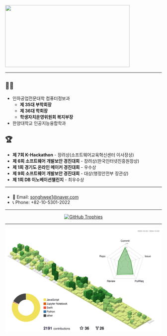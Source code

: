 <a href="https://github.com/devxb/gitanimals">
<img
  src="https://render.gitanimals.org/farms/1uv0cean"
  width="400"
  height="200"
/>
</a>

---
## 👨‍🎓
- 인하공업전문대학 컴퓨터정보과
  - **제 35대 부학회장**
  - **제 36대 학회장**
  - **학생자치운영위원회 복지부장**
- 한양대학교 인공지능융합학과

## 🏆
- **제 7회 K-Hackathon** - 장려상(소프트웨어교육혁신센터 이사장상)
- **제 6회 소프트웨어 개발보안 경진대회** - 장려상(한국인터넷진흥원장상)
- **제 1회 경기도 온라인 메이커 경진대회** - 우수상
- **제 9회 소프트웨어 개발보안 경진대회** - 대상(행정안전부 장관상)
- **제 1회 DB 이노베이션챌린지** - 최우수상

---
### 
- 📧 Email: [songhwee1@naver.com](mailto:songhwee1@naver.com)
- 📞 Phone: +82-10-5301-2022

---
<p align="center">
  <a href="https://github.com/hayeon">
    <picture>
      <source media="(prefers-color-scheme: dark)" srcset="https://github-profile-trophy.vercel.app/?username=1uv0cean&no-bg=true&row=2&column=6&margin-w=20&margin-h=20&theme=monokai">
      <source media="(prefers-color-scheme: light)" srcset="https://github-profile-trophy.vercel.app/?username=1uv0cean&no-bg=true&row=2&column=6&margin-w=20&margin-h=20">
      <img alt="GitHub Trophies" src="https://github-profile-trophy.vercel.app/?username=1uv0cean&no-bg=true&no-frame=true&row=2&column=6&margin-w=20&margin-h=20">
    </picture>
  </a>
</p>

---
![](./profile-3d-contrib/profile-green-animate.svg)
